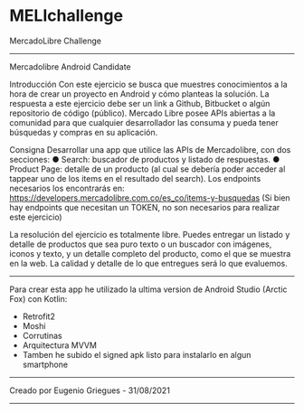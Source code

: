 # MELIchallenge
MercadoLibre Challenge

***************************************************************************************************
Mercadolibre Android Candidate

Introducción
Con este ejercicio se busca que muestres conocimientos a la hora de crear un proyecto en
Android y cómo planteas la solución. La respuesta a este ejercicio debe ser un link a Github,
Bitbucket o algún repositorio de código (público).
Mercado Libre posee APIs abiertas a la comunidad para que cualquier desarrollador las
consuma y pueda tener búsquedas y compras en su aplicación.

Consigna
Desarrollar una app que utilice las APIs de Mercadolibre, con dos secciones:
● Search: buscador de productos y listado de respuestas.
● Product Page: detalle de un producto (al cual se debería poder acceder al tappear uno
de los items en el resultado del search).
Los endpoints necesarios los encontrarás en:
https://developers.mercadolibre.com.co/es_co/items-y-busquedas
(Si bien hay endpoints que necesitan un TOKEN, no son necesarios para realizar este ejercicio)

La resolución del ejercicio es totalmente libre. Puedes entregar un listado y detalle de productos
que sea puro texto o un buscador con imágenes, iconos y texto, y un detalle completo del
producto, como el que se muestra en la web. La calidad y detalle de lo que entregues será lo
que evaluemos.

***************************************************************************************************
Para crear esta app he utilizado la ultima version de Android Studio (Arctic Fox) con Kotlin:
- Retrofit2
- Moshi
- Corrutinas
- Arquitectura MVVM
- Tamben he subido el signed apk listo para instalarlo en algun smartphone
***************************************************************************************************
Creado por Eugenio Griegues - 31/08/2021
***************************************************************************************************
